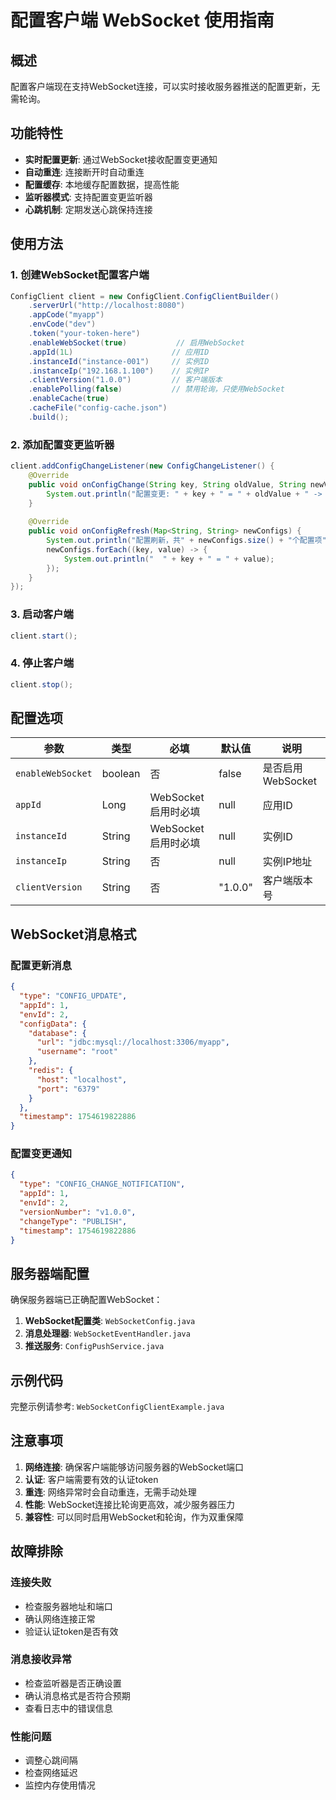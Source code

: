 # 配置客户端 WebSocket 使用指南

## 概述

配置客户端现在支持WebSocket连接，可以实时接收服务器推送的配置更新，无需轮询。

## 功能特性

- **实时配置更新**: 通过WebSocket接收配置变更通知
- **自动重连**: 连接断开时自动重连
- **配置缓存**: 本地缓存配置数据，提高性能
- **监听器模式**: 支持配置变更监听器
- **心跳机制**: 定期发送心跳保持连接

## 使用方法

### 1. 创建WebSocket配置客户端

```java
ConfigClient client = new ConfigClient.ConfigClientBuilder()
    .serverUrl("http://localhost:8080")
    .appCode("myapp")
    .envCode("dev")
    .token("your-token-here")
    .enableWebSocket(true)           // 启用WebSocket
    .appId(1L)                      // 应用ID
    .instanceId("instance-001")     // 实例ID
    .instanceIp("192.168.1.100")    // 实例IP
    .clientVersion("1.0.0")         // 客户端版本
    .enablePolling(false)           // 禁用轮询，只使用WebSocket
    .enableCache(true)
    .cacheFile("config-cache.json")
    .build();
```

### 2. 添加配置变更监听器

```java
client.addConfigChangeListener(new ConfigChangeListener() {
    @Override
    public void onConfigChange(String key, String oldValue, String newValue) {
        System.out.println("配置变更: " + key + " = " + oldValue + " -> " + newValue);
    }
    
    @Override
    public void onConfigRefresh(Map<String, String> newConfigs) {
        System.out.println("配置刷新，共" + newConfigs.size() + "个配置项");
        newConfigs.forEach((key, value) -> {
            System.out.println("  " + key + " = " + value);
        });
    }
});
```

### 3. 启动客户端

```java
client.start();
```

### 4. 停止客户端

```java
client.stop();
```

## 配置选项

| 参数 | 类型 | 必填 | 默认值 | 说明 |
|------|------|------|--------|------|
| `enableWebSocket` | boolean | 否 | false | 是否启用WebSocket |
| `appId` | Long | WebSocket启用时必填 | null | 应用ID |
| `instanceId` | String | WebSocket启用时必填 | null | 实例ID |
| `instanceIp` | String | 否 | null | 实例IP地址 |
| `clientVersion` | String | 否 | "1.0.0" | 客户端版本号 |

## WebSocket消息格式

### 配置更新消息

```json
{
  "type": "CONFIG_UPDATE",
  "appId": 1,
  "envId": 2,
  "configData": {
    "database": {
      "url": "jdbc:mysql://localhost:3306/myapp",
      "username": "root"
    },
    "redis": {
      "host": "localhost",
      "port": "6379"
    }
  },
  "timestamp": 1754619822886
}
```

### 配置变更通知

```json
{
  "type": "CONFIG_CHANGE_NOTIFICATION",
  "appId": 1,
  "envId": 2,
  "versionNumber": "v1.0.0",
  "changeType": "PUBLISH",
  "timestamp": 1754619822886
}
```

## 服务器端配置

确保服务器端已正确配置WebSocket：

1. **WebSocket配置类**: `WebSocketConfig.java`
2. **消息处理器**: `WebSocketEventHandler.java`
3. **推送服务**: `ConfigPushService.java`

## 示例代码

完整示例请参考: `WebSocketConfigClientExample.java`

## 注意事项

1. **网络连接**: 确保客户端能够访问服务器的WebSocket端口
2. **认证**: 客户端需要有效的认证token
3. **重连**: 网络异常时会自动重连，无需手动处理
4. **性能**: WebSocket连接比轮询更高效，减少服务器压力
5. **兼容性**: 可以同时启用WebSocket和轮询，作为双重保障

## 故障排除

### 连接失败
- 检查服务器地址和端口
- 确认网络连接正常
- 验证认证token是否有效

### 消息接收异常
- 检查监听器是否正确设置
- 确认消息格式是否符合预期
- 查看日志中的错误信息

### 性能问题
- 调整心跳间隔
- 检查网络延迟
- 监控内存使用情况 
